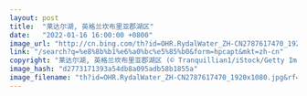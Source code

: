 ```yaml
---
layout: post
title:  "莱达尔湖, 英格兰坎布里亚郡湖区"
date:   "2022-01-16 16:00:00 +0800"
image_url: "http://cn.bing.com/th?id=OHR.RydalWater_ZH-CN2787617470_1920x1080.jpg&rf=LaDigue_1920x1080.jpg&pid=hp"
link: "/search?q=%e8%8b%b1%e6%a0%bc%e5%85%b0&form=hpcapt&mkt=zh-cn"
copyright: "莱达尔湖, 英格兰坎布里亚郡湖区 (© Tranquillian1/iStock/Getty Images Plus)"
image_hash: "d2773171393a54db8a095adb58b1855a"
image_filename: "th?id=OHR.RydalWater_ZH-CN2787617470_1920x1080.jpg&rf=LaDigue_1920x1080.jpg&pid=hp"
---
```

